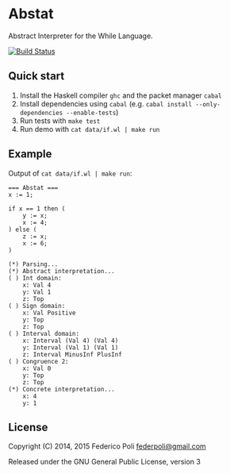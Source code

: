 # Abstat

Abstract Interpreter for the While Language.

[![Build Status](https://travis-ci.org/fpoli/abstat.svg?branch=master)](https://travis-ci.org/fpoli/abstat)

## Quick start

1. Install the Haskell compiler `ghc` and the packet manager `cabal`
2. Install dependencies using `cabal` (e.g. `cabal install --only-dependencies --enable-tests`)
3. Run tests with `make test`
4. Run demo with `cat data/if.wl | make run`

## Example

Output of `cat data/if.wl | make run`:


```
=== Abstat ===
x := 1;

if x == 1 then (
	y := x;
	x := 4;
) else (
	z := x;
	x := 6;
)

(*) Parsing...
(*) Abstract interpretation...
( ) Int domain:
    x: Val 4
    y: Val 1
    z: Top
( ) Sign domain:
    x: Val Positive
    y: Top
    z: Top
( ) Interval domain:
    x: Interval (Val 4) (Val 4)
    y: Interval (Val 1) (Val 1)
    z: Interval MinusInf PlusInf
( ) Congruence 2:
    x: Val 0
    y: Top
    z: Top
(*) Concrete interpretation...
    x: 4
    y: 1

```

## License

Copyright (C) 2014, 2015 Federico Poli <federpoli@gmail.com>

Released under the GNU General Public License, version 3
